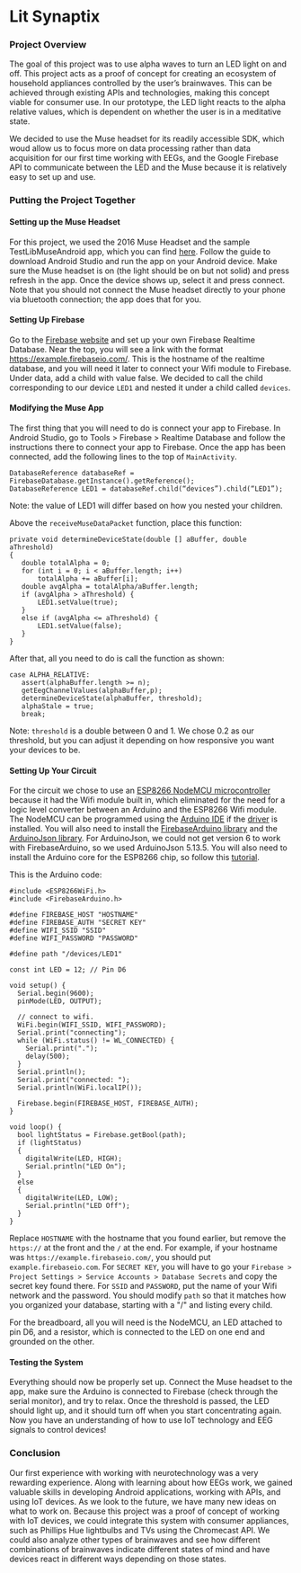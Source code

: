# Lit Synaptix

### Project Overview
The goal of this project was to use alpha waves to turn an LED light on and off. This project acts as a proof of concept for creating an ecosystem of household appliances controlled by the user’s brainwaves. This can be achieved through existing APIs and technologies, making this concept viable for consumer use. In our prototype, the LED light reacts to the alpha relative values, which is dependent on whether the user is in a meditative state. 

We decided to use the Muse headset for its readily accessible SDK, which woud allow us to focus more on data processing rather than data acquisition for our first time working with EEGs, and the Google Firebase API to communicate between the LED and the Muse because it is relatively easy to set up and use.

### Putting the Project Together
#### Setting up the Muse Headset
For this project, we used the 2016 Muse Headset and the sample TestLibMuseAndroid app, which you can find 
[here](http://developer.choosemuse.com/sdk/android/getting-started-with-libmuse-android). Follow the guide to download Android Studio and run the app on your Android device. Make sure the Muse headset is on (the light should be on but not solid) and press refresh in the app. Once the device shows up, select it and press connect. Note that you should not connect the Muse headset directly to your phone via bluetooth connection; the app does that for you.

#### Setting Up Firebase
Go to the [Firebase website](firebase.google.com) and set up your own Firebase Realtime Database. Near the top, you will see a link with the format https://example.firebaseio.com/. This is the hostname of the realtime database, and you will need it later to connect your Wifi module to Firebase. Under data, add a child with value false. We decided to call the child corresponding to our device `LED1` and nested it under a child called `devices`. 

#### Modifying the Muse App
The first thing that you will need to do is connect your app to Firebase. In Android Studio, go to Tools > Firebase > Realtime Database and follow the instructions there to connect your app to Firebase. Once the app has been connected, add the following lines to the top of `MainActivity`.

```
DatabaseReference databaseRef = FirebaseDatabase.getInstance().getReference();
DatabaseReference LED1 = databaseRef.child(“devices”).child(“LED1”);
```
Note: the value of LED1 will differ based on how you nested your children.

Above the `receiveMuseDataPacket` function, place this function:

```
private void determineDeviceState(double [] aBuffer, double aThreshold)
{
   double totalAlpha = 0;
   for (int i = 0; i < aBuffer.length; i++)
       totalAlpha += aBuffer[i];
   double avgAlpha = totalAlpha/aBuffer.length;
   if (avgAlpha > aThreshold) {
       LED1.setValue(true);
   }
   else if (avgAlpha <= aThreshold) {
       LED1.setValue(false);
   }
}
```
After that, all you need to do is call the function as shown:

```
case ALPHA_RELATIVE:
   assert(alphaBuffer.length >= n);
   getEegChannelValues(alphaBuffer,p);
   determineDeviceState(alphaBuffer, threshold);
   alphaStale = true;
   break;
```

Note: `threshold` is a double between 0 and 1. We chose 0.2 as our threshold, but you can adjust it depending on how responsive you want your devices to be.

#### Setting Up Your Circuit
For the circuit we chose to use an [ESP8266 NodeMCU microcontroller](https://www.amazon.com/gp/product/B010N1SPRK/ref=ppx_yo_dt_b_asin_title_o00_s00?ie=UTF8&psc=1) because it had the Wifi module built in, which eliminated for the need for a logic level converter between an Arduino and the ESP8266 Wifi module. The NodeMCU can be programmed using the [Arduino IDE](https://www.arduino.cc/en/main/software) if the [driver](https://www.silabs.com/products/development-tools/software/usb-to-uart-bridge-vcp-drivers) is installed. You will also need to install the 
[FirebaseArduino library](https://github.com/FirebaseExtended/firebase-arduino/tree/master/examples/FirebaseDemo_ESP8266) and the [ArduinoJson library](https://www.arduinolibraries.info/libraries/arduino-json). For ArduinoJson, we could not get version 6 to work with FirebaseArduino, so we used ArduinoJson 5.13.5. You will also need to install the Arduino core for the ESP8266 chip, so follow this [tutorial](https://github.com/esp8266/Arduino#installing-with-boards-manager). 

This is the Arduino code:

```
#include <ESP8266WiFi.h>
#include <FirebaseArduino.h>

#define FIREBASE_HOST "HOSTNAME" 
#define FIREBASE_AUTH "SECRET KEY"
#define WIFI_SSID "SSID"
#define WIFI_PASSWORD "PASSWORD"

#define path "/devices/LED1"
  
const int LED = 12; // Pin D6

void setup() {
  Serial.begin(9600);
  pinMode(LED, OUTPUT);

  // connect to wifi.
  WiFi.begin(WIFI_SSID, WIFI_PASSWORD);
  Serial.print("connecting");
  while (WiFi.status() != WL_CONNECTED) {
    Serial.print(".");
    delay(500);
  }
  Serial.println();
  Serial.print("connected: ");
  Serial.println(WiFi.localIP());

  Firebase.begin(FIREBASE_HOST, FIREBASE_AUTH);
}

void loop() {
  bool lightStatus = Firebase.getBool(path);
  if (lightStatus)
  {
    digitalWrite(LED, HIGH);
    Serial.println("LED On");
  }
  else
  {
    digitalWrite(LED, LOW); 
    Serial.println("LED Off");
  }
}
```
Replace `HOSTNAME` with the hostname that you found earlier, but remove the `https://` at the front and the `/` at the end. For example, if your hostname was `https://example.firebaseio.com/`, you should put `example.firebaseio.com`. For `SECRET KEY`, you will have to go your `Firebase > Project Settings > Service Accounts > Database Secrets` and copy the secret key found there. For `SSID` and `PASSWORD`, put the name of your Wifi network and the password. You should modify `path` so that it matches how you organized your database, starting with a "/" and listing every child. 

For the breadboard, all you will need is the NodeMCU, an LED attached to pin D6, and a resistor, which is connected to the LED on one end and grounded on the other. 

#### Testing the System
Everything should now be properly set up. Connect the Muse headset to the app, make sure the Arduino is connected to Firebase (check through the serial monitor), and try to relax. Once the threshold is passed, the LED should light up, and it should turn off when you start concentrating again. Now you have an understanding of how to use IoT technology and EEG signals to control devices!

### Conclusion
Our first experience with working with neurotechnology was a very rewarding experience. Along with learning about how EEGs work, we gained valuable skills in developing Android applications, working with APIs, and using IoT devices. As we look to the future, we have many new ideas on what to work on. Because this project was a proof of concept of working with IoT devices, we could integrate this system with consumer appliances, such as Phillips Hue lightbulbs and TVs using the Chromecast API. We could also analyze other types of brainwaves and see how different combinations of brainwaves indicate different states of mind and have devices react in different ways depending on those states.

